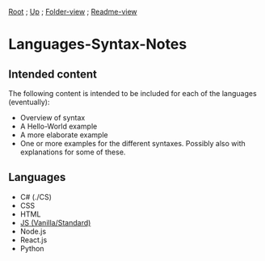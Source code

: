 [Root](https://github.com/Some-Developer-Somewhere/Coding-Somewhere/blob/main/README.md) ;
[Up](../README.md) ;
[Folder-view](./) ;
[Readme-view](./README.md)

# Languages-Syntax-Notes

## Intended content

The following content is intended to be included for each of the languages (eventually):
- Overview of syntax
- A Hello-World example
- A more elaborate example
- One or more examples for the different syntaxes. Possibly also with explanations for some of these.

## Languages

- C# (./CS)
- CSS
- HTML
- [JS (Vanilla/Standard)](./JS/README.md)
- Node.js
- React.js
- Python
